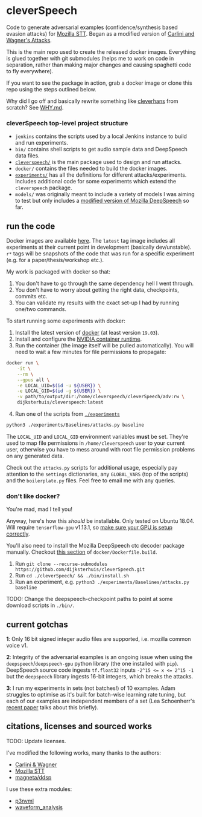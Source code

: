 # cleverSpeech

Code to generate adversarial examples (confidence/synthesis based evasion attacks) for
[Mozilla STT][1]. Began as a modified version of [Carlini and Wagner's Attacks][0].

This is the main repo used to create the released docker images. Everything is glued together with
git submodules (helps me to work on code in separation, rather than making major changes and causing
spaghetti code to fly everywhere).

If you want to see the package in action, grab a docker image or clone this repo using the steps
outlined below.

Why did I go off and basically rewrite something like [cleverhans](https://github.com/cleverhas/cleverhans)
from scratch? See [WHY.md](./WHY.md).

### cleverSpeech top-level project structure

- `jenkins` contains the scripts used by a local Jenkins instance to build and run experiments.
- `bin/` contains shell scripts to get audio sample data and DeepSpeech data files.
- [`cleverspeech/`](https://github.com/dijksterhuis/cleverspeech-py) is the main package used to
design and run attacks.
- `docker/` contains the files needed to build the docker images.
- [`experiments/`](https://github.com/dijksterhuis/cleverspeech-exp) has all the definitions for
different attacks/experiments. Includes additional code for some experiments which extend the
`cleverspeech` package.
- `models/` was originally meant to include a variety of models I was aiming to test but only
includes a [modified version of Mozilla DeepSpeech](https://github.com/dijksterhuis/DeepSpeechAdversary)
so far.

## run the code

Docker images are available [here](https://hub.docker.com/u/dijksterhuis/cleverspeech). The `latest`
tag image includes all experiments at their current point in development (basically dev/unstable).
`r*` tags will be snapshots of the code that was run for a specific experiment (e.g. for a
paper/thesis/workshop etc.).

My work is packaged with docker so that:
1. You don't have to go through the same dependency hell I went through.
2. You don't have to worry about getting the right data, checkpoints, commits etc.
3. You can validate my results with the exact set-up I had by running one/two commands.

To start running some experiments with docker:

1. Install the latest version of [docker][10] (at least version `19.03`).
2. Install and configure the [NVIDIA container runtime][8].
3. Run the container (the image itself will be pulled automatically). You will need to wait a few
minutes for file permissions to propagate:
```bash
docker run \
    -it \
    --rm \
    --gpus all \
    -e LOCAL_UID=$(id -u ${USER}) \
    -e LOCAL_GID=$(id -g ${USER}) \
    -v path/to/output/dir:/home/cleverspeech/cleverSpeech/adv:rw \
    dijksterhuis/cleverspeech:latest
```
4. Run one of the scripts from [`./experiments`](https://github.com/dijksterhuis/cleverspeech-exp)
```bash
python3 ./experiments/Baselines/attacks.py baseline
```

The `LOCAL_UID` and `LOCAL_GID` environment variables **must** be set. They're used to map file
permissions in `/home/cleverspeech` user to your current user, otherwise you have to mess around
with root file permission problems on any generated data.

Check out the `attacks.py` scripts for additional usage, especially pay attention to the `settings`
dictionaries, any `GLOBAL_VARS` (top of the scripts) and the `boilerplate.py` files. Feel free to
email me with any queries.

### don't like docker?

You're mad, mad I tell you!

Anyway, here's how this _should_ be installable. Only tested on Ubuntu 18.04. Will require `tensorflow-gpu`
v1.13.1, so [make sure your GPU is setup correctly](https://www.tensorflow.org/install/gpu#older_versions_of_tensorflow).

You'll also need to install the Mozilla DeepSpeech ctc decoder package manually. Checkout [this
section](https://github.com/dijksterhuis/cleverSpeech/blob/master/docker/Dockerfile.build#L54) of
`docker/Dockerfile.build`.

1. Run `git clone --recurse-submodules https://github.com/dijksterhuis/cleverSpeech.git`
2. Run `cd ./cleverSpeech/ && ./bin/install.sh`
3. Run an experiment, e.g. `python3 ./experiments/Baselines/attacks.py baseline`

TODO: Change the deepspeech-checkpoint paths to point at some download scripts in `./bin/`.

## current gotchas

**1**: Only 16 bit signed integer audio files are supported, i.e. mozilla common voice v1.

**2**: Integrity of the adversarial examples is an ongoing issue when using the
`deepspeech`/`deepspeech-gpu` python library (the one installed with `pip`). DeepSpeech source code
ingests `tf.float32` inputs `-2^15 <= x <= 2^15 -1` but the `deepspeech` library ingests 16-bit
integers, which breaks the attacks.

**3**: I run my experiments in sets (not batches!) of 10 examples. Adam struggles to optimise
as it's built for batch-wise learning rate tuning, but each of our examples are independent members
of a set (Lea Schoenherr's [recent paper][12] talks about this briefly).


## citations, licenses and sourced works

TODO: Update licenses.

I've modified the following works, many thanks to the authors:
- [Carlini & Wagner][0]
- [Mozilla STT][1]
- [magneta/ddsp][4]

I use these extra modules:
- [p3nvml](https://github.com/fbcotter/py3nvml)
- [waveform_analysis](https://github.com/endolith/waveform_analysis)


[0]: https://arxiv.org/abs/1801.01944
[1]: https://github.com/mozilla/STT
[2]: https://arxiv.org/abs/1608.04644
[3]: https://arxiv.org/abs/1712.03141
[4]: https://github.com/magenta/ddsp
[5]: https://arxiv.org/abs/1902.06705
[6]: https://hub.docker.com/r/dijksterhuis/cleverspeech
[7]: https://github.com/dijksterhuis/cleverSpeech/packages
[8]: https://github.com/NVIDIA/nvidia-container-runtime
[9]: https://whoami.dijksterhuis.co.uk
[10]: https://docker.com
[11]: https://github.com/dijksterhuis/cleverSpeech/packages/336838
[12]: https://arxiv.org/abs/2005.14611
